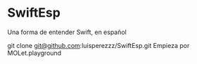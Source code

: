 # SwiftEsp
Una forma de entender Swift, en español

git clone git@github.com:luisperezzz/SwiftEsp.git
Empieza por MOLet.playground
